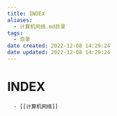 ```yaml
---
title: INDEX
aliases:
  - 计算机网络.md目录
tags:
  - 目录
date created: 2022-12-08 14:29:24
date updated: 2022-12-08 14:29:24
---
```


# INDEX

      - [[计算机网络]]
